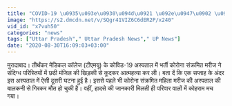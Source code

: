 ```yaml
---
title: "COVID-19 \u0935\u093e\u0930\u094d\u0921 \u092e\u0947\u0902 \u092d\u0930\u094d\u0924\u0940 \u092c\u0948\u0902\u0915 \u092e\u0948\u0928\u0947\u091c\u0930 \u0928\u0947 \u091b\u0920\u0940\u0902 \u092e\u0902\u091c\u093f\u0932 \u0938\u0947 \u0915\u0942\u0926\u0915\u0930 \u0926\u0940 \u091c\u093e\u0928, \u0938\u0940\u0938\u0940\u091f\u0940\u0935\u0940 \u092b\u0941\u091f\u0947\u091c \u0906\u0908 \u0938\u093e\u092e\u0928\u0947"
image: "https://s2.dmcdn.net/v/SQgr41VIZ6C6dER2P/x240"
vid_id: "x7vuh50"
categories: "news"
tags: ["Uttar Pradesh"," Uttar Pradesh News"," UP News"]
date: "2020-08-30T16:09:03+03:00"
---
```

मुरादाबाद। तीर्थंकर मेडिकल कॉलेज (टीएमयू) के कोविड-19 अस्पताल में भर्ती कोरोना संक्रमित मरीज ने संदिग्ध परिस्तियों में छठी मंजिल की खिड़की से कूदकर आत्महत्या कर ली। बता दें कि एक सप्ताह के अंदर इस अस्पताल में ऐसी दूसरी घटना हुई है। इससे पहले भी कोरोना संक्रमित महिला मरीज की अस्पताल की बालकनी से गिरकर मौत हो चुकी है। वहीं, हादसे की जानकारी मिलती ही परिवार वालों में कोहराम मच गया।  <br>
